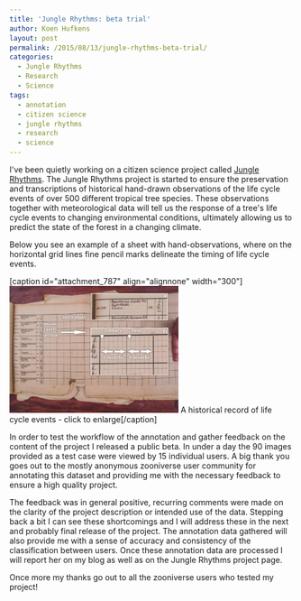 ```yaml
---
title: 'Jungle Rhythms: beta trial'
author: Koen Hufkens
layout: post
permalink: /2015/08/13/jungle-rhythms-beta-trial/
categories:
  - Jungle Rhythms
  - Research
  - Science
tags:
  - annotation
  - citizen science
  - jungle rhythms
  - research
  - science
---
```

I've been quietly working on a citizen science project called <a href="http://www.junglerhythms.org">Jungle Rhythms</a>. The Jungle Rhythms project is started to ensure the preservation and transcriptions of historical hand-drawn observations of the life cycle events of over 500 different tropical tree species. These observations together with meteorological data will tell us the response of a tree's life cycle events to changing environmental conditions, ultimately allowing us to predict the state of the forest in a changing climate.

Below you see an example of a sheet with hand-observations, where on the horizontal grid lines fine pencil marks delineate the timing of life cycle events.

[caption id="attachment_787" align="alignnone" width="300"]<a href="/uploads/2015/08/annotation.png"><img class="wp-image-787 size-medium" src="/uploads/2015/08/annotation-300x225.png" alt="annotation" width="300" height="225" /></a> A historical record of life cycle events - click to enlarge[/caption]

In order to test the workflow of the annotation and gather feedback on the content of the project I released a public beta. In under a day the 90 images provided as a test case were viewed by 15 individual users. A big thank you goes out to the mostly anonymous zooniverse user community for annotating this dataset and providing me with the necessary feedback to ensure a high quality project.

The feedback was in general positive, recurring comments were made on the clarity of the project description or intended use of the data. Stepping back a bit I can see these shortcomings and I will address these in the next and probably final release of the project. The annotation data gathered will also provide me with a sense of accuracy and consistency of the classification between users. Once these annotation data are processed I will report her on my blog as well as on the Jungle Rhythms project page.

Once more my thanks go out to all the zooniverse users who tested my project!